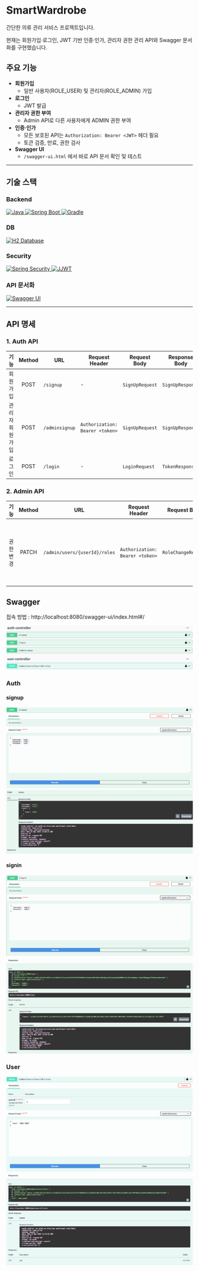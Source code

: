 # SmartWardrobe

간단한 의류 관리 서비스 프로젝트입니다.

현재는 회원가입·로그인, JWT 기반 인증·인가, 관리자 권한 관리 API와 Swagger 문서화를 구현했습니다.

## 주요 기능
- **회원가입**
    - 일반 사용자(ROLE_USER) 및 관리자(ROLE_ADMIN) 가입
- **로그인**
    - JWT 발급
- **관리자 권한 부여**
    - Admin API로 다른 사용자에게 ADMIN 권한 부여
- **인증·인가**
    - 모든 보호된 API는 `Authorization: Bearer <JWT>` 헤더 필요
    - 토큰 검증, 만료, 권한 검사
- **Swagger UI**
    - `/swagger-ui.html` 에서 바로 API 문서 확인 및 테스트

---
## 기술 스택

### Backend
<!-- Java -->
<a href="https://www.oracle.com/java/">
  <img src="https://img.shields.io/badge/Java-ED8B00?style=flat-square&logo=java&logoColor=white" alt="Java"/>
</a>
<!-- Spring Boot -->
<a href="https://spring.io/projects/spring-boot">
  <img src="https://img.shields.io/badge/Spring%20Boot-6DB33F?style=flat-square&logo=spring-boot&logoColor=white" alt="Spring Boot"/>
</a>
<!-- Gradle -->
<a href="https://gradle.org/">
  <img src="https://img.shields.io/badge/Gradle-02303A?style=flat-square&logo=gradle&logoColor=white" alt="Gradle"/>
</a>

### DB
<!-- H2 Database -->
<a href="https://www.h2database.com/">
  <img src="https://img.shields.io/badge/H2-007396?style=flat-square&logo=h2&logoColor=white" alt="H2 Database"/>
</a>

### Security
<!-- Spring Security -->
<a href="https://spring.io/projects/spring-security">
  <img src="https://img.shields.io/badge/Spring%20Security-6DB33F?style=flat-square&logo=spring-security&logoColor=white" alt="Spring Security"/>
</a>
<!-- JWT (JJWT) -->
<a href="https://github.com/jwtk/jjwt">
  <img src="https://img.shields.io/badge/JWT-000000?style=flat-square&logo=json-web-tokens&logoColor=white" alt="JJWT"/>
</a>

### API 문서화
<!-- Swagger UI -->
<a href="https://swagger.io/tools/swagger-ui/">
  <img src="https://img.shields.io/badge/Swagger-85EA2D?style=flat-square&logo=swagger&logoColor=white" alt="Swagger UI"/>
</a>

---

## API 명세

### 1. Auth API

| 기능               | Method | URL                  | Request Header                         | Request Body      | Response Body      | Response Status                                    |
|------------------|:------:|---------------------|----------------------------------------|------------------|--------------------|-----------------------------------------------------|
| 회원 가입          | POST   | `/signup`           | -                                      | `SignUpRequest`  | `SignUpResponse`   | `201 Created`<br>`400 Bad Request`                  |
| 관리자 회원 가입     | POST   | `/adminsignup`      | `Authorization: Bearer <token>`        | `SignUpRequest`  | `SignUpResponse`   | `201 Created`<br>`400 Bad Request`<br>`401 Unauthorized`<br>`403 Forbidden` |
| 로그인             | POST   | `/login`            | -                                      | `LoginRequest`   | `TokenResponse`    | `200 OK`<br>`400 Bad Request`                       |

### 2. Admin API

| 기능                                        | Method | URL                           | Request Header                  | Request Body        | Response Body        | Response Status                                                                                    |
| ----------------------------------------- | :----: | ----------------------------- | ------------------------------- | ------------------- | -------------------- | -------------------------------------------------------------------------------------------------- |
| 권한 변경|  PATCH | `/admin/users/{userId}/roles` | `Authorization: Bearer <token>` | `RoleChangeRequest` | `RoleChangeResponse` | `200 OK`<br>`400 Bad Request` (잘못된 입력)<br>`401 Unauthorized`<br>`403 Forbidden`<br>`404 Not Found` |


## Swagger
접속 방법 : http://localhost:8080/swagger-ui/index.html#/

![img.png](picture/img.png)

### Auth
#### signup
![img_1.png](picture/img_1.png)
![img_2.png](picture/img_2.png)

#### signin
![img_3.png](picture/img_3.png)
![img_4.png](picture/img_4.png)

### User
![img_5.png](picture/img_5.png)
![img_6.png](picture/img_6.png)